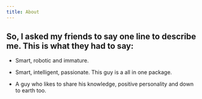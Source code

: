 ```yaml
---
title: About
---
```


## So, I asked my friends to say one line to describe me. This is what they had to say:

+ Smart, robotic and immature.

+ Smart, intelligent, passionate. This guy is a all in one package.

+ A guy who likes to share his knowledge, positive personality and down to earth too.